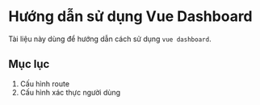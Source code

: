# Hướng dẫn sử dụng Vue Dashboard

Tài liệu này dùng để hướng dẫn cách sử dụng `vue dashboard`.

## Mục lục

1. Cấu hình route
2. Cấu hình xác thực người dùng